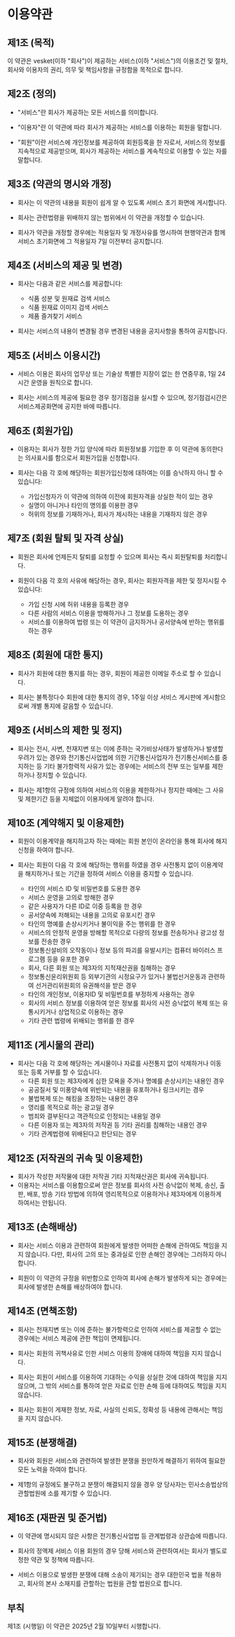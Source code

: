 # 이용약관

## 제1조 (목적)

이 약관은 vesket(이하 "회사")이 제공하는 서비스(이하 "서비스")의 이용조건 및 절차, 회사와 이용자의 권리, 의무 및 책임사항을 규정함을 목적으로 합니다.

## 제2조 (정의)

- "서비스"란 회사가 제공하는 모든 서비스를 의미합니다.

- "이용자"란 이 약관에 따라 회사가 제공하는 서비스를 이용하는 회원을 말합니다.

- "회원"이란 서비스에 개인정보를 제공하여 회원등록을 한 자로서, 서비스의 정보를 지속적으로 제공받으며, 회사가 제공하는 서비스를 계속적으로 이용할 수 있는 자를 말합니다.

## 제3조 (약관의 명시와 개정)

- 회사는 이 약관의 내용을 회원이 쉽게 알 수 있도록 서비스 초기 화면에 게시합니다.

- 회사는 관련법령을 위배하지 않는 범위에서 이 약관을 개정할 수 있습니다.

- 회사가 약관을 개정할 경우에는 적용일자 및 개정사유를 명시하여 현행약관과 함께 서비스 초기화면에 그 적용일자 7일 이전부터 공지합니다.

## 제4조 (서비스의 제공 및 변경)

- 회사는 다음과 같은 서비스를 제공합니다:
  - 식품 성분 및 원재료 검색 서비스
  - 식품 원재료 이미지 검색 서비스
  - 제품 즐겨찾기 서비스

- 회사는 서비스의 내용이 변경될 경우 변경된 내용을 공지사항을 통하여 공지합니다.

## 제5조 (서비스 이용시간)

- 서비스 이용은 회사의 업무상 또는 기술상 특별한 지장이 없는 한 연중무휴, 1일 24시간 운영을 원칙으로 합니다.

- 회사는 서비스의 제공에 필요한 경우 정기점검을 실시할 수 있으며, 정기점검시간은 서비스제공화면에 공지한 바에 따릅니다.

## 제6조 (회원가입)

- 이용자는 회사가 정한 가입 양식에 따라 회원정보를 기입한 후 이 약관에 동의한다는 의사표시를 함으로서 회원가입을 신청합니다.

- 회사는 다음 각 호에 해당하는 회원가입신청에 대하여는 이를 승낙하지 아니 할 수 있습니다:
  - 가입신청자가 이 약관에 의하여 이전에 회원자격을 상실한 적이 있는 경우
  - 실명이 아니거나 타인의 명의를 이용한 경우
  - 허위의 정보를 기재하거나, 회사가 제시하는 내용을 기재하지 않은 경우

## 제7조 (회원 탈퇴 및 자격 상실)

- 회원은 회사에 언제든지 탈퇴를 요청할 수 있으며 회사는 즉시 회원탈퇴를 처리합니다.

- 회원이 다음 각 호의 사유에 해당하는 경우, 회사는 회원자격을 제한 및 정지시킬 수 있습니다:
  - 가입 신청 시에 허위 내용을 등록한 경우
  - 다른 사람의 서비스 이용을 방해하거나 그 정보를 도용하는 경우
  - 서비스를 이용하여 법령 또는 이 약관이 금지하거나 공서양속에 반하는 행위를 하는 경우

## 제8조 (회원에 대한 통지)

- 회사가 회원에 대한 통지를 하는 경우, 회원이 제공한 이메일 주소로 할 수 있습니다.

- 회사는 불특정다수 회원에 대한 통지의 경우, 1주일 이상 서비스 게시판에 게시함으로써 개별 통지에 갈음할 수 있습니다.

## 제9조 (서비스의 제한 및 정지)

- 회사는 전시, 사변, 천재지변 또는 이에 준하는 국가비상사태가 발생하거나 발생할 우려가 있는 경우와 전기통신사업법에 의한 기간통신사업자가 전기통신서비스를 중지하는 등 기타 불가항력적 사유가 있는 경우에는 서비스의 전부 또는 일부를 제한하거나 정지할 수 있습니다.

- 회사는 제1항의 규정에 의하여 서비스의 이용을 제한하거나 정지한 때에는 그 사유 및 제한기간 등을 지체없이 이용자에게 알려야 합니다.

## 제10조 (계약해지 및 이용제한)

- 회원이 이용계약을 해지하고자 하는 때에는 회원 본인이 온라인을 통해 회사에 해지신청을 하여야 합니다.

- 회사는 회원이 다음 각 호에 해당하는 행위를 하였을 경우 사전통지 없이 이용계약을 해지하거나 또는 기간을 정하여 서비스 이용을 중지할 수 있습니다.
  - 타인의 서비스 ID 및 비밀번호를 도용한 경우
  - 서비스 운영을 고의로 방해한 경우
  - 같은 사용자가 다른 ID로 이중 등록을 한 경우
  - 공서양속에 저해되는 내용을 고의로 유포시킨 경우
  - 타인의 명예를 손상시키거나 불이익을 주는 행위를 한 경우
  - 서비스의 안정적 운영을 방해할 목적으로 다량의 정보를 전송하거나 광고성 정보를 전송한 경우
  - 정보통신설비의 오작동이나 정보 등의 파괴를 유발시키는 컴퓨터 바이러스 프로그램 등을 유포한 경우
  - 회사, 다른 회원 또는 제3자의 지적재산권을 침해하는 경우
  - 정보통신윤리위원회 등 외부기관의 시정요구가 있거나 불법선거운동과 관련하여 선거관리위원회의 유권해석을 받은 경우
  - 타인의 개인정보, 이용자ID 및 비밀번호를 부정하게 사용하는 경우
  - 회사의 서비스 정보를 이용하여 얻은 정보를 회사의 사전 승낙없이 복제 또는 유통시키거나 상업적으로 이용하는 경우
  - 기타 관련 법령에 위배되는 행위를 한 경우
  

## 제11조 (게시물의 관리)  

- 회사는 다음 각 호에 해당하는 게시물이나 자료를 사전통지 없이 삭제하거나 이동 또는 등록 거부를 할 수 있습니다.
  - 다른 회원 또는 제3자에게 심한 모욕을 주거나 명예를 손상시키는 내용인 경우
  - 공공질서 및 미풍양속에 위반되는 내용을 유포하거나 링크시키는 경우
  - 불법복제 또는 해킹을 조장하는 내용인 경우
  - 영리를 목적으로 하는 광고일 경우
  - 범죄와 결부된다고 객관적으로 인정되는 내용일 경우
  - 다른 이용자 또는 제3자의 저작권 등 기타 권리를 침해하는 내용인 경우
  - 기타 관계법령에 위배된다고 판단되는 경우

## 제12조 (저작권의 귀속 및 이용제한)

- 회사가 작성한 저작물에 대한 저작권 기타 지적재산권은 회사에 귀속됩니다.
- 이용자는 서비스를 이용함으로써 얻은 정보를 회사의 사전 승낙없이 복제, 송신, 출판, 배포, 방송 기타 방법에 의하여 영리목적으로 이용하거나 제3자에게 이용하게 하여서는 안됩니다.

## 제13조 (손해배상)

- 회사는 서비스 이용과 관련하여 회원에게 발생한 어떠한 손해에 관하여도 책임을 지지 않습니다. 다만, 회사의 고의 또는 중과실로 인한 손해인 경우에는 그러하지 아니합니다.

- 회원이 이 약관의 규정을 위반함으로 인하여 회사에 손해가 발생하게 되는 경우에는 회사에 발생한 손해를 배상하여야 합니다.

## 제14조 (면책조항)

- 회사는 천재지변 또는 이에 준하는 불가항력으로 인하여 서비스를 제공할 수 없는 경우에는 서비스 제공에 관한 책임이 면제됩니다.

- 회사는 회원의 귀책사유로 인한 서비스 이용의 장애에 대하여 책임을 지지 않습니다.

- 회사는 회원이 서비스를 이용하여 기대하는 수익을 상실한 것에 대하여 책임을 지지 않으며, 그 밖의 서비스를 통하여 얻은 자료로 인한 손해 등에 대하여도 책임을 지지 않습니다.

- 회사는 회원이 게재한 정보, 자료, 사실의 신뢰도, 정확성 등 내용에 관해서는 책임을 지지 않습니다.

## 제15조 (분쟁해결)

- 회사와 회원은 서비스와 관련하여 발생한 분쟁을 원만하게 해결하기 위하여 필요한 모든 노력을 하여야 합니다.

- 제1항의 규정에도 불구하고 분쟁이 해결되지 않을 경우 양 당사자는 민사소송법상의 관할법원에 소를 제기할 수 있습니다.

## 제16조 (재판권 및 준거법)

- 이 약관에 명시되지 않은 사항은 전기통신사업법 등 관계법령과 상관습에 따릅니다.

- 회사의 정액제 서비스 이용 회원의 경우 당해 서비스와 관련하여서는 회사가 별도로 정한 약관 및 정책에 따릅니다.

- 서비스 이용으로 발생한 분쟁에 대해 소송이 제기되는 경우 대한민국 법을 적용하고, 회사의 본사 소재지를 관할하는 법원을 관할 법원으로 합니다.

## 부칙

제1조 (시행일) 이 약관은 2025년 2월 10일부터 시행합니다.
